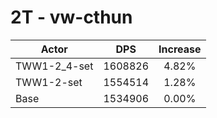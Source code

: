# 2T - vw-cthun
| Actor | DPS | Increase |
|---|:---:|:---:|
|TWW1-2_4-set|1608826|4.82%|
|TWW1-2-set|1554514|1.28%|
|Base|1534906|0.00%|
